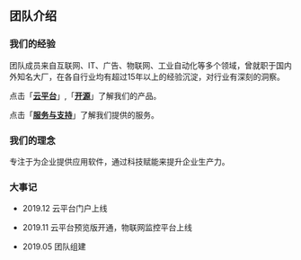 
## <a id="团队介绍" style="padding-top: 60px;">团队介绍</a>

### <a id="我们的经验" style="padding-top: 60px;">我们的经验</a>

团队成员来自互联网、IT、广告、物联网、工业自动化等多个领域，曾就职于国内外知名大厂，在各自行业均有超过15年以上的经验沉淀，对行业有深刻的洞察。

点击「[**云平台**](/productions/cloud.html)」,「[**开源**](/productions/open-source.html)」了解我们的产品。

点击「[**服务与支持**](/productions/services.html)」了解我们提供的服务。


### <a id="我们的理念" style="padding-top: 60px;">我们的理念</a>

专注于为企业提供应用软件，通过科技赋能来提升企业生产力。


### <a id="大事记" style="padding-top: 60px;">大事记</a>

- 2019.12 云平台门户上线

- 2019.11 云平台预览版开通，物联网监控平台上线

- 2019.05 团队组建